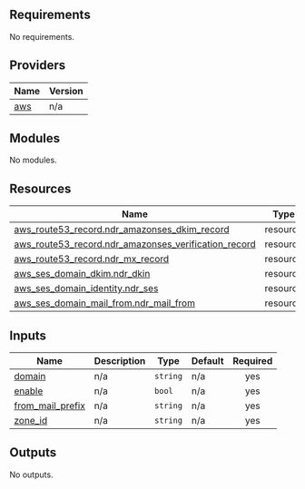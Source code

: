 ## Requirements

No requirements.

## Providers

| Name | Version |
|------|---------|
| <a name="provider_aws"></a> [aws](#provider\_aws) | n/a |

## Modules

No modules.

## Resources

| Name | Type |
|------|------|
| [aws_route53_record.ndr_amazonses_dkim_record](https://registry.terraform.io/providers/hashicorp/aws/latest/docs/resources/route53_record) | resource |
| [aws_route53_record.ndr_amazonses_verification_record](https://registry.terraform.io/providers/hashicorp/aws/latest/docs/resources/route53_record) | resource |
| [aws_route53_record.ndr_mx_record](https://registry.terraform.io/providers/hashicorp/aws/latest/docs/resources/route53_record) | resource |
| [aws_ses_domain_dkim.ndr_dkin](https://registry.terraform.io/providers/hashicorp/aws/latest/docs/resources/ses_domain_dkim) | resource |
| [aws_ses_domain_identity.ndr_ses](https://registry.terraform.io/providers/hashicorp/aws/latest/docs/resources/ses_domain_identity) | resource |
| [aws_ses_domain_mail_from.ndr_mail_from](https://registry.terraform.io/providers/hashicorp/aws/latest/docs/resources/ses_domain_mail_from) | resource |

## Inputs

| Name | Description | Type | Default | Required |
|------|-------------|------|---------|:--------:|
| <a name="input_domain"></a> [domain](#input\_domain) | n/a | `string` | n/a | yes |
| <a name="input_enable"></a> [enable](#input\_enable) | n/a | `bool` | n/a | yes |
| <a name="input_from_mail_prefix"></a> [from\_mail\_prefix](#input\_from\_mail\_prefix) | n/a | `string` | n/a | yes |
| <a name="input_zone_id"></a> [zone\_id](#input\_zone\_id) | n/a | `string` | n/a | yes |

## Outputs

No outputs.

